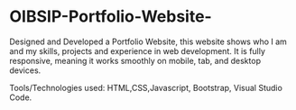 # OIBSIP-Portfolio-Website-
Designed and Developed a Portfolio Website, this website shows who I am and my skills, projects and experience in web development.
It is fully responsive, meaning it works smoothly on mobile, tab, and desktop devices.

Tools/Technologies used: HTML,CSS,Javascript, Bootstrap, Visual Studio Code.
